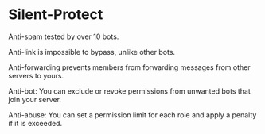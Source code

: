 # Silent-Protect

Anti-spam tested by over 10 bots.

Anti-link is impossible to bypass, unlike other bots.

Anti-forwarding prevents members from forwarding messages from other servers to yours.

Anti-bot: You can exclude or revoke permissions from unwanted bots that join your server.

Anti-abuse: You can set a permission limit for each role and apply a penalty if it is exceeded.

